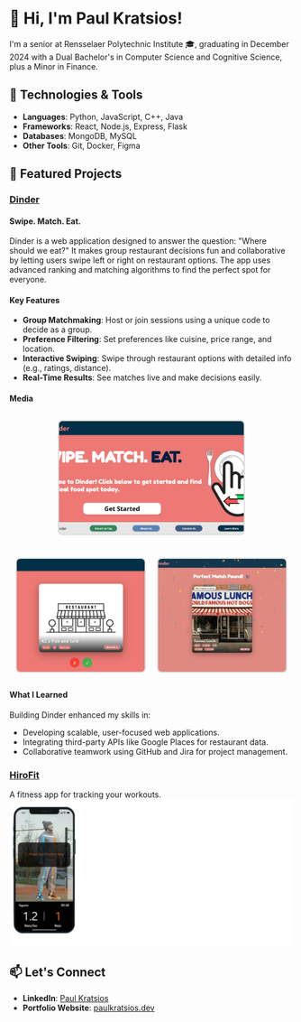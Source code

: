 # 👋 Hi, I'm Paul Kratsios!  
I'm a senior at Rensselaer Polytechnic Institute 🎓, graduating in December 2024 with a Dual Bachelor's in Computer Science and Cognitive Science, plus a Minor in Finance.

## 🔧 Technologies & Tools
- **Languages**: Python, JavaScript, C++, Java
- **Frameworks**: React, Node.js, Express, Flask
- **Databases**: MongoDB, MySQL
- **Other Tools**: Git, Docker, Figma

## 🚀 Featured Projects
### [Dinder](https://github.com/PaulKratsios18/Dinder)  
#### Swipe. Match. Eat.
Dinder is a web application designed to answer the question: "Where should we eat?" It makes group restaurant decisions fun and collaborative by letting users swipe left or right on restaurant options. The app uses advanced ranking and matching algorithms to find the perfect spot for everyone.

#### Key Features
- **Group Matchmaking**: Host or join sessions using a unique code to decide as a group.
- **Preference Filtering**: Set preferences like cuisine, price range, and location.
- **Interactive Swiping**: Swipe through restaurant options with detailed info (e.g., ratings, distance).
- **Real-Time Results**: See matches live and make decisions easily.

#### Media
<div style="display: flex; justify-content: center; align-items: center; margin: 20px 0;">
  <img src="./dinderImages/homepage.png" alt="Dinder Homepage" style="width: 65%; height: 200px; border: 2px solid #ddd; border-radius: 8px; object-fit: cover; margin: 10px;">
</div>
<div style="display: flex; justify-content: center; align-items: center; margin: 20px 0;">
  <img src="./dinderImages/RestaurantCardSwiping.png" alt="Restaurant Swiping" style="width: 45%; height: 200px; border: 2px solid #ddd; border-radius: 8px; object-fit: cover; margin: 10px;">
  <img src="./dinderImages/MatchScreen.png" alt="Match Results" style="width: 45%; height: 200px; border: 2px solid #ddd; border-radius: 8px; object-fit: cover; margin: 10px;">
</div>

#### What I Learned
Building Dinder enhanced my skills in:
- Developing scalable, user-focused web applications.
- Integrating third-party APIs like Google Places for restaurant data.
- Collaborative teamwork using GitHub and Jira for project management.

### [HiroFit](https://github.com/PaulKratsios18/HiroFit)  
A fitness app for tracking your workouts.
![HiroFit Demo](./hiroFitImages/cameraView1.png)

## 📫 Let's Connect
- **LinkedIn**: [Paul Kratsios](https://www.linkedin.com/in/paulkratsios)
- **Portfolio Website**: [paulkratsios.dev](https://paulkratsios.dev)

